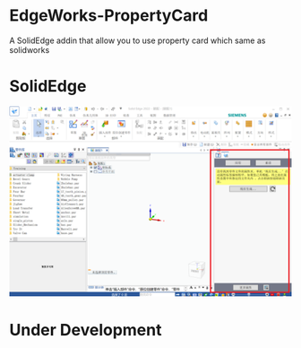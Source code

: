 # EdgeWorks-PropertyCard
A SolidEdge addin that allow you to use property card which same as solidworks

# SolidEdge

![](./resources/SolidEdge.png)

# Under Development
